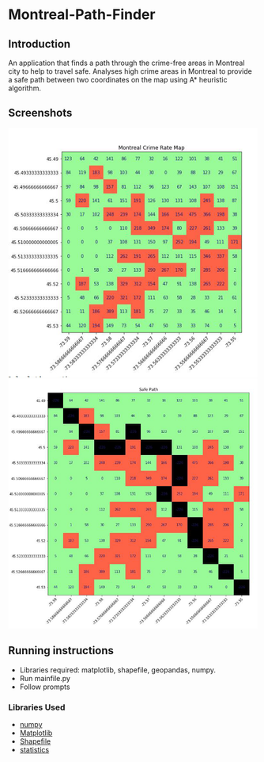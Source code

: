# Montreal-Path-Finder

## Introduction
An application that finds a path through the crime-free areas in Montreal city to help to travel safe. Analyses high crime areas in Montreal to provide a safe path between two coordinates on the map using A* heuristic algorithm.

## Screenshots
![](screenshot.png)
![](screenshot2.png)

## Running instructions

* Libraries required: matplotlib, shapefile, geopandas, numpy.
* Run mainfile.py
* Follow prompts

### Libraries Used
* [numpy](https://numpy.org/)
* [Matplotlib](https://matplotlib.org/)
* [Shapefile](https://pypi.org/project/pyshp/#the-reader-class)
* [statistics](https://docs.python.org/3/library/statistics.html
)
